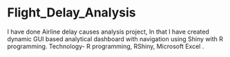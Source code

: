 # Flight_Delay_Analysis
I have done Airline delay causes analysis project, In that I have created dynamic GUI based analytical dashboard with navigation using Shiny with R programming. Technology- R programming, RShiny, Microsoft Excel .
